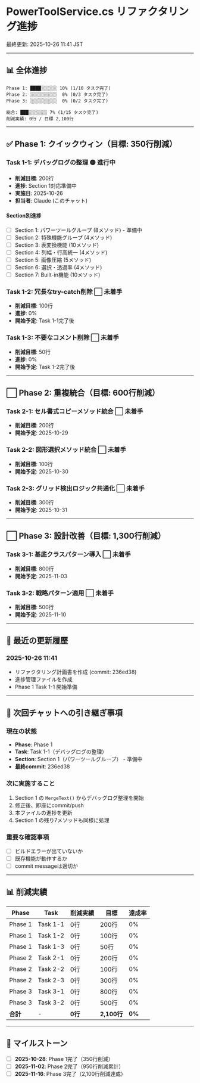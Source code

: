 # PowerToolService.cs リファクタリング進捗

最終更新: 2025-10-26 11:41 JST

---

## 📊 全体進捗

```
Phase 1: ████░░░░░░ 10% (1/10 タスク完了)
Phase 2: ░░░░░░░░░░  0% (0/3 タスク完了)
Phase 3: ░░░░░░░░░░  0% (0/2 タスク完了)

総合: ███░░░░░░░ 7% (1/15 タスク完了)
削減実績: 0行 / 目標 2,100行
```

---

## ✅ Phase 1: クイックウィン（目標: 350行削減）

### Task 1-1: デバッグログの整理 🟡 進行中
- **削減目標**: 200行
- **進捗**: Section 1対応準備中
- **実施日**: 2025-10-26
- **担当者**: Claude (このチャット)

#### Section別進捗
- [ ] Section 1: パワーツールグループ (8メソッド) - 準備中
- [ ] Section 2: 特殊機能グループ (4メソッド)
- [ ] Section 3: 表変換機能 (10メソッド)
- [ ] Section 4: 列幅・行高統一 (4メソッド)
- [ ] Section 5: 画像圧縮 (5メソッド)
- [ ] Section 6: 選択・透過率 (4メソッド)
- [ ] Section 7: Built-in機能 (10メソッド)

### Task 1-2: 冗長なtry-catch削除 ⬜ 未着手
- **削減目標**: 100行
- **進捗**: 0%
- **開始予定**: Task 1-1完了後

### Task 1-3: 不要なコメント削除 ⬜ 未着手
- **削減目標**: 50行
- **進捗**: 0%
- **開始予定**: Task 1-2完了後

---

## ⬜ Phase 2: 重複統合（目標: 600行削減）

### Task 2-1: セル書式コピーメソッド統合 ⬜ 未着手
- **削減目標**: 200行
- **開始予定**: 2025-10-29

### Task 2-2: 図形選択メソッド統合 ⬜ 未着手
- **削減目標**: 100行
- **開始予定**: 2025-10-30

### Task 2-3: グリッド検出ロジック共通化 ⬜ 未着手
- **削減目標**: 300行
- **開始予定**: 2025-10-31

---

## ⬜ Phase 3: 設計改善（目標: 1,300行削減）

### Task 3-1: 基底クラスパターン導入 ⬜ 未着手
- **削減目標**: 800行
- **開始予定**: 2025-11-03

### Task 3-2: 戦略パターン適用 ⬜ 未着手
- **削減目標**: 500行
- **開始予定**: 2025-11-10

---

## 📝 最近の更新履歴

### 2025-10-26 11:41
- リファクタリング計画書を作成 (commit: 236ed38)
- 進捗管理ファイルを作成
- Phase 1 Task 1-1 開始準備

---

## 🔔 次回チャットへの引き継ぎ事項

### 現在の状態
- **Phase**: Phase 1
- **Task**: Task 1-1（デバッグログの整理）
- **Section**: Section 1（パワーツールグループ） - 準備中
- **最終commit**: 236ed38

### 次に実施すること
1. Section 1 の `MergeText()` からデバッグログ整理を開始
2. 修正後、即座にcommit/push
3. 本ファイルの進捗を更新
4. Section 1 の残り7メソッドも同様に処理

### 重要な確認事項
- [ ] ビルドエラーが出ていないか
- [ ] 既存機能が動作するか
- [ ] commit messageは適切か

---

## 📊 削減実績

| Phase | Task | 削減実績 | 目標 | 達成率 |
|-------|------|---------|------|--------|
| Phase 1 | Task 1-1 | 0行 | 200行 | 0% |
| Phase 1 | Task 1-2 | 0行 | 100行 | 0% |
| Phase 1 | Task 1-3 | 0行 | 50行 | 0% |
| Phase 2 | Task 2-1 | 0行 | 200行 | 0% |
| Phase 2 | Task 2-2 | 0行 | 100行 | 0% |
| Phase 2 | Task 2-3 | 0行 | 300行 | 0% |
| Phase 3 | Task 3-1 | 0行 | 800行 | 0% |
| Phase 3 | Task 3-2 | 0行 | 500行 | 0% |
| **合計** | - | **0行** | **2,100行** | **0%** |

---

## 🎯 マイルストーン

- [ ] **2025-10-28**: Phase 1完了（350行削減）
- [ ] **2025-11-02**: Phase 2完了（950行削減累計）
- [ ] **2025-11-16**: Phase 3完了（2,100行削減達成）
